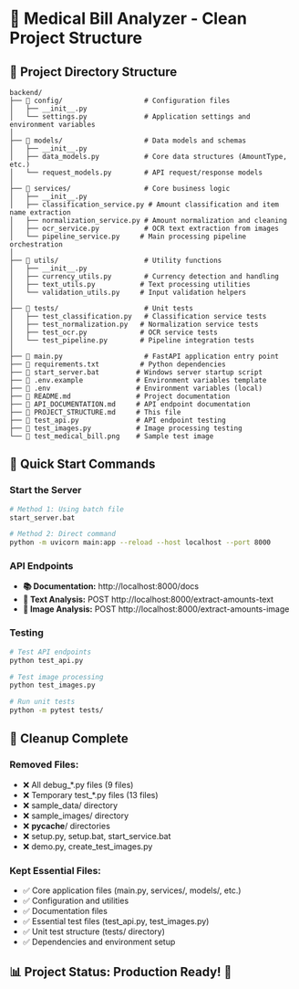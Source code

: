 # 🏥 Medical Bill Analyzer - Clean Project Structure

## 📁 Project Directory Structure

```
backend/
├── 📁 config/                    # Configuration files
│   ├── __init__.py
│   └── settings.py              # Application settings and environment variables
│
├── 📁 models/                    # Data models and schemas
│   ├── __init__.py
│   ├── data_models.py           # Core data structures (AmountType, etc.)
│   └── request_models.py        # API request/response models
│
├── 📁 services/                  # Core business logic
│   ├── __init__.py
│   ├── classification_service.py # Amount classification and item name extraction
│   ├── normalization_service.py # Amount normalization and cleaning
│   ├── ocr_service.py           # OCR text extraction from images
│   └── pipeline_service.py     # Main processing pipeline orchestration
│
├── 📁 utils/                     # Utility functions
│   ├── __init__.py
│   ├── currency_utils.py        # Currency detection and handling
│   ├── text_utils.py           # Text processing utilities
│   └── validation_utils.py     # Input validation helpers
│
├── 📁 tests/                     # Unit tests
│   ├── test_classification.py   # Classification service tests
│   ├── test_normalization.py   # Normalization service tests
│   ├── test_ocr.py             # OCR service tests
│   └── test_pipeline.py        # Pipeline integration tests
│
├── 📄 main.py                    # FastAPI application entry point
├── 📄 requirements.txt          # Python dependencies
├── 📄 start_server.bat         # Windows server startup script
├── 📄 .env.example             # Environment variables template
├── 📄 .env                     # Environment variables (local)
├── 📄 README.md                # Project documentation
├── 📄 API_DOCUMENTATION.md     # API endpoint documentation
├── 📄 PROJECT_STRUCTURE.md     # This file
├── 📄 test_api.py              # API endpoint testing
├── 📄 test_images.py           # Image processing testing
└── 📄 test_medical_bill.png    # Sample test image

```

## 🚀 Quick Start Commands

### Start the Server
```bash
# Method 1: Using batch file
start_server.bat

# Method 2: Direct command
python -m uvicorn main:app --reload --host localhost --port 8000
```

### API Endpoints
- **📚 Documentation:** http://localhost:8000/docs
- **📝 Text Analysis:** POST http://localhost:8000/extract-amounts-text
- **📸 Image Analysis:** POST http://localhost:8000/extract-amounts-image

### Testing
```bash
# Test API endpoints
python test_api.py

# Test image processing
python test_images.py

# Run unit tests
python -m pytest tests/
```

## 🧹 Cleanup Complete

### Removed Files:
- ❌ All debug_*.py files (9 files)
- ❌ Temporary test_*.py files (13 files)
- ❌ sample_data/ directory
- ❌ sample_images/ directory
- ❌ __pycache__/ directories
- ❌ setup.py, setup.bat, start_service.bat
- ❌ demo.py, create_test_images.py

### Kept Essential Files:
- ✅ Core application files (main.py, services/, models/, etc.)
- ✅ Configuration and utilities
- ✅ Documentation files
- ✅ Essential test files (test_api.py, test_images.py)
- ✅ Unit test structure (tests/ directory)
- ✅ Dependencies and environment setup

## 📊 Project Status: Production Ready! 🎉